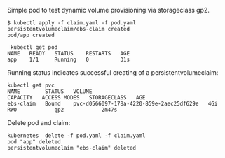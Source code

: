 Simple pod to test dynamic volume provisioning via storageclass gp2.

```
$ kubectl apply -f claim.yaml -f pod.yaml 
persistentvolumeclaim/ebs-claim created
pod/app created
```

```
 kubectl get pod
NAME   READY   STATUS    RESTARTS   AGE
app    1/1     Running   0          31s
```

Running status indicates successful creating of a persistentvolumeclaim:

```
kubectl get pvc
NAME        STATUS   VOLUME                                     CAPACITY   ACCESS MODES   STORAGECLASS   AGE
ebs-claim   Bound    pvc-d0566097-178a-4220-859e-2aec25df629e   4Gi        RWO            gp2            2m47s
```

Delete pod and claim:

```
kubernetes  delete -f pod.yaml -f claim.yaml 
pod "app" deleted
persistentvolumeclaim "ebs-claim" deleted
```

